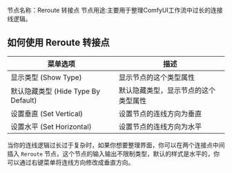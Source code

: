 
节点名称：Reroute 转接点
节点用途:主要用于整理ComfyUI工作流中过长的连接线逻辑。

## 如何使用 Reroute 转接点
| 菜单选项 | 描述 |
| --- | --- |
| 显示类型 (Show Type) | 显示节点的这个类型属性 |
| 默认隐藏类型 (Hide Type By Default) | 默认隐藏类型，显示节点的这个类型属性 |
| 设置垂直 (Set Vertical) | 设置节点的连线方向为垂直 |
| 设置水平 (Set Horizontal) | 设置节点的连线方向为水平 |

当你的连线逻辑过长过于复杂时，如果你想要整理界面，你可以在两个连接点中间插入 ```Reroute``` 节点，这个节点的输入输出不限制类型，默认的样式是水平的，你可以通过右键菜单将连线方向修改成垂直方向。